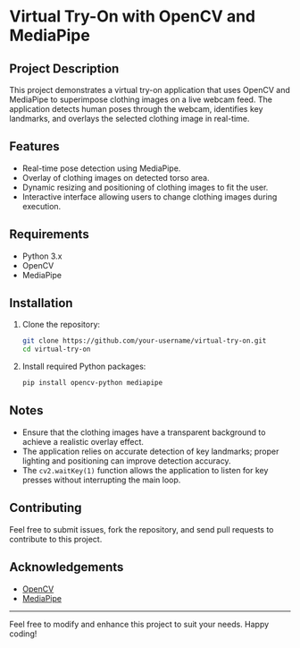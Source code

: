 # Virtual Try-On with OpenCV and MediaPipe

## Project Description
This project demonstrates a virtual try-on application that uses OpenCV and MediaPipe to superimpose clothing images on a live webcam feed. The application detects human poses through the webcam, identifies key landmarks, and overlays the selected clothing image in real-time.

## Features
- Real-time pose detection using MediaPipe.
- Overlay of clothing images on detected torso area.
- Dynamic resizing and positioning of clothing images to fit the user.
- Interactive interface allowing users to change clothing images during execution.

## Requirements
- Python 3.x
- OpenCV
- MediaPipe

## Installation
1. Clone the repository:
    ```bash
    git clone https://github.com/your-username/virtual-try-on.git
    cd virtual-try-on
    ```
2. Install required Python packages:
    ```bash
    pip install opencv-python mediapipe
    ```

## Notes
- Ensure that the clothing images have a transparent background to achieve a realistic overlay effect.
- The application relies on accurate detection of key landmarks; proper lighting and positioning can improve detection accuracy.
- The `cv2.waitKey(1)` function allows the application to listen for key presses without interrupting the main loop.

## Contributing
Feel free to submit issues, fork the repository, and send pull requests to contribute to this project.

## Acknowledgements
- [OpenCV](https://opencv.org/)
- [MediaPipe](https://mediapipe.dev/)

---

Feel free to modify and enhance this project to suit your needs. Happy coding!
